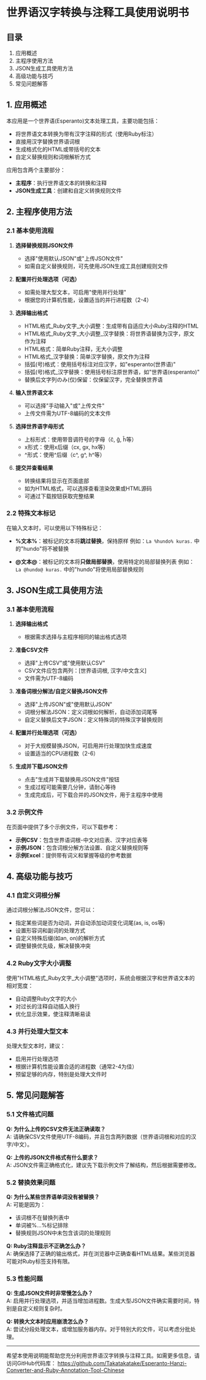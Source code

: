 # 世界语汉字转换与注释工具使用说明书

## 目录
1. 应用概述
2. 主程序使用方法
3. JSON生成工具使用方法
4. 高级功能与技巧
5. 常见问题解答

## 1. 应用概述

本应用是一个世界语(Esperanto)文本处理工具，主要功能包括：

- 将世界语文本转换为带有汉字注释的形式（使用Ruby标注）
- 直接用汉字替换世界语词根
- 生成格式化的HTML或带括号的文本
- 自定义替换规则和词根解析方式

应用包含两个主要部分：
- **主程序**：执行世界语文本的转换和注释
- **JSON生成工具**：创建和自定义转换规则文件

## 2. 主程序使用方法

### 2.1 基本使用流程

1. **选择替换规则JSON文件**
   - 选择"使用默认JSON"或"上传JSON文件"
   - 如需自定义替换规则，可先使用JSON生成工具创建规则文件

2. **配置并行处理选项（可选）**
   - 如需处理大型文本，可启用"使用并行处理"
   - 根据您的计算机性能，设置适当的并行进程数（2-4）

3. **选择输出格式**
   - HTML格式_Ruby文字_大小调整：生成带有自适应大小Ruby注释的HTML
   - HTML格式_Ruby文字_大小调整_汉字替换：将世界语替换为汉字，原文作为注释
   - HTML格式：简单Ruby注释，无大小调整
   - HTML格式_汉字替换：简单汉字替换，原文作为注释
   - 括弧(号)格式：使用括号标注对应汉字，如"esperanto(世界语)"
   - 括弧(号)格式_汉字替换：使用括号标注原世界语，如"世界语(esperanto)"
   - 替换后文字列のみ(仅)保留：仅保留汉字，完全替换世界语

4. **输入世界语文本**
   - 可以选择"手动输入"或"上传文件"
   - 上传文件需为UTF-8编码的文本文件

5. **选择世界语字母形式**
   - 上标形式：使用带音调符号的字母（ĉ, ĝ, ĥ等）
   - x形式：使用x后缀（cx, gx, hx等）
   - ^形式：使用^后缀（c^, g^, h^等）

6. **提交并查看结果**
   - 转换结果将显示在页面底部
   - 如为HTML格式，可以选择查看渲染效果或HTML源码
   - 可通过下载按钮获取完整结果

### 2.2 特殊文本标记

在输入文本时，可以使用以下特殊标记：

- **%文本%**：被标记的文本将**跳过替换**，保持原样
  例如：`La %hundo% kuras.` 中的"hundo"将不被替换

- **@文本@**：被标记的文本将**只做局部替换**，使用特定的局部替换列表
  例如：`La @hundo@ kuras.` 中的"hundo"将使用局部替换规则

## 3. JSON生成工具使用方法

### 3.1 基本使用流程

1. **选择输出格式**
   - 根据需求选择与主程序相同的输出格式选项

2. **准备CSV文件**
   - 选择"上传CSV"或"使用默认CSV"
   - CSV文件应包含两列：[世界语词根, 汉字/中文含义]
   - 文件需为UTF-8编码

3. **准备词根分解法/自定义替换JSON文件**
   - 选择"上传JSON"或"使用默认JSON"
   - 词根分解法JSON：定义词根如何解析，自动添加词尾等
   - 自定义替换后文字JSON：定义特殊词的特殊汉字替换规则

4. **配置并行处理选项（可选）**
   - 对于大规模替换JSON，可启用并行处理加快生成速度
   - 设置适当的CPU进程数（2-6）

5. **生成并下载JSON文件**
   - 点击"生成并下载替换用JSON文件"按钮
   - 生成过程可能需要几分钟，请耐心等待
   - 生成完成后，可下载合并的JSON文件，用于主程序中使用

### 3.2 示例文件

在页面中提供了多个示例文件，可以下载参考：

- **示例CSV**：包含世界语词根-中文对应表、汉字对应表等
- **示例JSON**：包含词根分解方法设置、自定义替换规则等
- **示例Excel**：提供带有词义和掌握等级的参考数据

## 4. 高级功能与技巧

### 4.1 自定义词根分解

通过词根分解法JSON文件，您可以：

- 指定某些词是否为动词，并自动添加动词变化词尾(as, is, os等)
- 设置形容词和副词的处理方式
- 自定义特殊后缀(如an, on)的解析方式
- 调整替换优先级，解决替换冲突

### 4.2 Ruby文字大小调整

使用"HTML格式_Ruby文字_大小调整"选项时，系统会根据汉字和世界语文本的相对宽度：

- 自动调整Ruby文字的大小
- 对过长的注释自动插入换行
- 优化显示效果，使注释清晰易读

### 4.3 并行处理大型文本

处理大型文本时，建议：

- 启用并行处理选项
- 根据计算机性能设置合适的进程数（通常2-4为佳）
- 预留足够的内存，特别是处理大文件时

## 5. 常见问题解答

### 5.1 文件格式问题

**Q: 为什么上传的CSV文件无法正确读取？**  
A: 请确保CSV文件使用UTF-8编码，并且包含两列数据（世界语词根和对应的汉字/中文）。

**Q: 上传的JSON文件格式有什么要求？**  
A: JSON文件需正确格式化，建议先下载示例文件了解结构，然后根据需要修改。

### 5.2 替换效果问题

**Q: 为什么某些世界语单词没有被替换？**  
A: 可能是因为：
- 该词根不在替换列表中
- 单词被%...%标记排除
- 替换规则JSON中未包含该词的处理规则

**Q: Ruby注释显示不正确怎么办？**  
A: 确保选择了正确的输出格式，并在浏览器中正确查看HTML结果。某些浏览器可能对Ruby标签支持有限。

### 5.3 性能问题

**Q: 生成JSON文件时非常慢怎么办？**  
A: 启用并行处理选项，并适当增加进程数。生成大型JSON文件确实需要时间，特别是自定义规则复杂时。

**Q: 转换大文本时应用崩溃怎么办？**  
A: 尝试分段处理文本，或增加服务器内存。对于特别大的文件，可以考虑分批处理。

---

希望本使用说明能帮助您充分利用世界语汉字转换与注释工具。如需更多信息，请访问GitHub代码库：
https://github.com/Takatakatake/Esperanto-Hanzi-Converter-and-Ruby-Annotation-Tool-Chinese